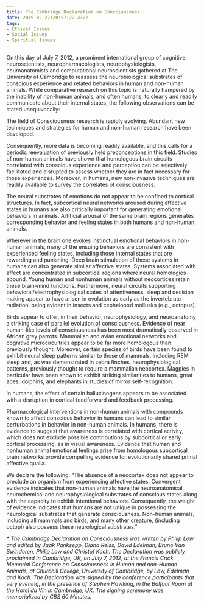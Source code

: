 ```yaml
---
title: The Cambridge Declaration on Consciousness
date: 2019-02-27T20:57:22.432Z
tags:
- Ethical Issues
- Social Issues
- Spiritual Issues
---
```

On this day of July 7, 2012, a prominent international group of cognitive neuroscientists, neuropharmacologists, neurophysiologists, neuroanatomists and computational neuroscientists gathered at The University of Cambridge to reassess the neurobiological substrates of conscious experience and related behaviors in human and non-human animals. While comparative research on this topic is naturally hampered by the inability of non-human animals, and often humans, to clearly and readily communicate about their internal states, the following observations can be stated unequivocally:

The field of Consciousness research is rapidly evolving. Abundant new techniques and strategies for human and non-human research have been developed.

Consequently, more data is becoming readily available, and this calls for a periodic reevaluation of previously held preconceptions in this field. Studies of non-human animals have shown that homologous brain circuits correlated with conscious experience and perception can be selectively facilitated and disrupted to assess whether they are in fact necessary for those experiences. Moreover, in humans, new non-invasive techniques are readily available to survey the correlates of consciousness.

The neural substrates of emotions do not appear to be confined to cortical structures. In fact, subcortical neural networks aroused during affective states in humans are also critically important for generating emotional behaviors in animals. Artificial arousal of the same brain regions generates corresponding behavior and feeling states in both humans and non-human animals.

Wherever in the brain one evokes instinctual emotional behaviors in non-human animals, many of the ensuing behaviors are consistent with experienced feeling states, including those internal states that are rewarding and punishing. Deep brain stimulation of these systems in humans can also generate similar affective states. Systems associated with affect are concentrated in subcortical regions where neural homologies abound. Young human and nonhuman animals without neocortices retain these brain-mind functions. Furthermore, neural circuits supporting behavioral/electrophysiological states of attentiveness, sleep and decision making appear to have arisen in evolution as early as the invertebrate radiation, being evident in insects and cephalopod mollusks (e.g., octopus).

Birds appear to offer, in their behavior, neurophysiology, and neuroanatomy a striking case of parallel evolution of consciousness. Evidence of near human-like levels of consciousness has been most dramatically observed in African grey parrots. Mammalian and avian emotional networks and cognitive microcircuitries appear to be far more homologous than previously thought. Moreover, certain species of birds have been found to exhibit neural sleep patterns similar to those of mammals, including REM sleep and, as was demonstrated in zebra finches, neurophysiological patterns, previously thought to require a mammalian neocortex. Magpies in particular have been shown to exhibit striking similarities to humans, great apes, dolphins, and elephants in studies of mirror self-recognition.

In humans, the effect of certain hallucinogens appears to be associated with a disruption in cortical feedforward and feedback processing.

Pharmacological interventions in non-human animals with compounds known to affect conscious behavior in humans can lead to similar perturbations in behavior in non-human animals. In humans, there is evidence to suggest that awareness is correlated with cortical activity, which does not exclude possible contributions by subcortical or early cortical processing, as in visual awareness. Evidence that human and nonhuman animal emotional feelings arise from homologous subcortical brain networks provide compelling evidence for evolutionarily shared primal affective qualia.

We declare the following: “The absence of a neocortex does not appear to preclude an organism from experiencing affective states.  Convergent evidence indicates that non-human animals have the neuroanatomical, neurochemical and neurophysiological substrates of conscious states along with the capacity to exhibit intentional behaviors.  Consequently, the weight of evidence indicates that humans are not unique in possessing the neurological substrates that generate consciousness.  Non-human animals, including all mammals and birds, and many other creature, (including octopi) also possess these neurological substrates."

_\* The Cambridge Declaration on Consciousness was written by Philip Low and edited by Jaak Panksepp, Diana Reiss, David Edelman, Bruno Van Swinderen, Philip Low and Christof Koch. The Declaration was publicly proclaimed in Cambridge, UK, on July 7, 2012, at the Francis Crick Memorial Conference on Consciousness in Human and non-Human Animals, at Churchill College, University of Cambridge, by Low, Edelman and Koch. The Declaration was signed by the conference participants that very evening, in the presence of Stephen Hawking, in the Balfour Room at the Hotel du Vin in Cambridge, UK. The signing ceremony was memorialized by CBS 60 Minutes._
